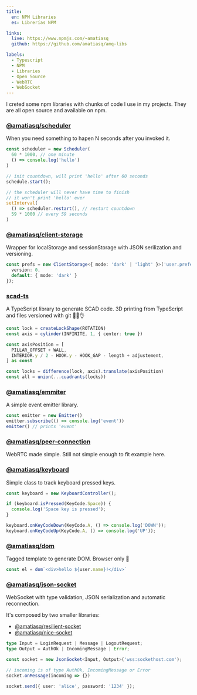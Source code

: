 ```yaml
---
title:
  en: NPM Libraries
  es: Librerías NPM

links:
  live: https://www.npmjs.com/~amatiasq
  github: https://github.com/amatiasq/amq-libs

labels:
  - Typescript
  - NPM
  - Libraries
  - Open Source
  - WebRTC
  - WebSocket
---
```


I creted some npm libraries with chunks of code I use in my projects.
They are all open source and available on npm.

### [@amatiasq/scheduler](https://www.npmjs.com/package/@amatiasq/scheduler)
When you need something to hapen N seconds after you invoked it.
```ts
const scheduler = new Scheduler(
  60 * 1000, // one minute
  () => console.log('hello')
)

// init countdown, will print 'hello' after 60 seconds
schedule.start();

// the scheduler will never have time to finish
// it won't print 'hello' ever
setInterval(
  () => scheduler.restart(), // restart countdown
  59 * 1000 // every 59 seconds
)
```

### [@amatiasq/client-storage](https://www.npmjs.com/package/@amatiasq/client-storage)
Wrapper for localStorage and sessionStorage with JSON serilization and versioning.

```ts
const prefs = new ClientStorage<{ mode: 'dark' | 'light' }>('user.preferences', {
  version: 0,
  default: { mode: 'dark' }
});
```


### [scad-ts](https://www.npmjs.com/package/scad-ts)
A TypeScript library to generate SCAD code.
3D printing from TypeScript and files versioned with git 🧑‍🍳👌

```ts
const lock = createLockShape(ROTATION)
const axis = cylinder(INFINITE, 1, { center: true })

const axisPosition = [
  PILLAR_OFFSET + WALL,
  INTERIOR.y / 2 - HOOK.y - HOOK_GAP - length + adjustement,
] as const

const locks = difference(lock, axis).translate(axisPosition)
const all = union(...cuadrants(locks))
```

### [@amatiasq/emmiter](https://www.npmjs.com/package/@amatiasq/emitter)
A simple event emitter library.

```ts
const emitter = new Emitter()
emitter.subscribe(() => console.log('event'))
emitter() // prints 'event'
```

### [@amatiasq/peer-connection](https://www.npmjs.com/package/@amatiasq/peer-connection)
WebRTC made simple.
Still not simple enough to fit example here.

### [@amatiasq/keyboard](https://www.npmjs.com/package/@amatiasq/keyboard)
Simple class to track keyboard pressed keys.

```ts
const keyboard = new KeyboardController();

if (keyboard.isPressed(KeyCode.Space)) {
  console.log('Space key is pressed');
}

keyboard.onKeyCodeDown(KeyCode.A, () => console.log('DOWN'));
keyboard.onKeyCodeUp(KeyCode.A, () => console.log('UP'));
```

### [@amatiasq/dom](https://www.npmjs.com/package/@amatiasq/dom)
Tagged template to generate DOM. Browser only 😬
```ts
const el = dom`<div>hello ${user.name}!</div>`
```

### [@amatiasq/json-socket](https://www.npmjs.com/package/@amatiasq/json-socket)
WebSocket with type validation, JSON serialization and automatic reconnection.

It's composed by two smaller libraries:
- [@amatiasq/resilient-socket](https://www.npmjs.com/package/@amatiasq/resilient-socket)
- [@amatiasq/nice-socket](https://www.npmjs.com/package/@amatiasq/nice-socket)

```ts
type Input = LoginRequest | Message | LogoutRequest;
type Output = AuthOk | IncomingMessage | Error;

const socket = new JsonSocket<Input, Output>('wss:sockethost.com');

// incoming is of type AuthOk, IncomingMessage or Error
socket.onMessage(incoming => {})

socket.send({ user: 'alice', password: '1234' });
```
